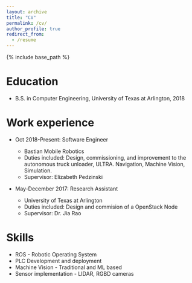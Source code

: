 ```yaml
---
layout: archive
title: "CV"
permalink: /cv/
author_profile: true
redirect_from:
  - /resume
---
```


{% include base_path %}

Education
======
* B.S. in Computer Engineering, University of Texas at Arlington, 2018

Work experience
======

* Oct 2018-Present: Software Engineer
  * Bastian Mobile Robotics
  * Duties included: Design, commissioning, and improvement to the autonomous truck unloader, ULTRA. Navigation, Machine Vision, Simulation.
  * Supervisor: Elizabeth Pedzinski

* May-December 2017: Research Assistant
  * University of Texas at Arlington
  * Duties included: Design and commision of a OpenStack Node
  * Supervisor: Dr. Jia Rao

Skills
======
* ROS - Robotic Operating System
* PLC Development and deployment
* Machine Vision - Traditional and ML based
* Sensor implementation - LIDAR, RGBD cameras
